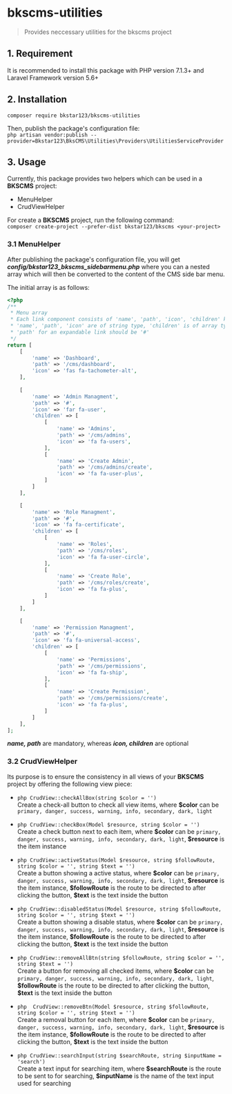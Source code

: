 # bkscms-utilities

> Provides neccessary utilities for the bkscms project

## 1. Requirement
It is recommended to install this package with PHP version 7.1.3+ and Laravel Framework version 5.6+

## 2. Installation
    composer require bkstar123/bkscms-utilities

Then, publish the package's configuration file:  
```php artisan vendor:publish --provider=Bkstar123\BksCMS\Utilities\Providers\UtilitiesServiceProvider```  

## 3. Usage

Currently, this package provides two helpers which can be used in a **BKSCMS** project:  
- MenuHelper  
- CrudViewHelper  

For create a **BKSCMS** project, run the following command:  
```composer create-project --prefer-dist bkstar123/bkscms <your-project>```  

### 3.1 MenuHelper

After publishing the package's configuration file, you will get ***config/bkstar123_bkscms_sidebarmenu.php*** where you can a nested array which will then be converted to the content of the CMS side bar menu.  

The initial array is as follows:    
```php
<?php
/**
 * Menu array
 * Each link component consists of 'name', 'path', 'icon', 'children' keys
 * 'name', 'path', 'icon' are of string type, 'children' is of array type
 * 'path' for an expandable link should be '#'
 */
return [
    [
        'name' => 'Dashboard',
        'path' => '/cms/dashboard',
        'icon' => 'fas fa-tachometer-alt',
    ],
    
    [
        'name' => 'Admin Managment',
        'path' => '#',
        'icon' => 'far fa-user',
        'children' => [
            [
                'name' => 'Admins',
                'path' => '/cms/admins',
                'icon' => 'fa fa-users',
            ],
            [
                'name' => 'Create Admin',
                'path' => '/cms/admins/create',
                'icon' => 'fa fa-user-plus',
            ]
        ]
    ],

    [
        'name' => 'Role Managment',
        'path' => '#',
        'icon' => 'fa fa-certificate',
        'children' => [
            [
                'name' => 'Roles',
                'path' => '/cms/roles',
                'icon' => 'fa fa-user-circle',
            ],
            [
                'name' => 'Create Role',
                'path' => '/cms/roles/create',
                'icon' => 'fa fa-plus',
            ]
        ]
    ],

    [
        'name' => 'Permission Managment',
        'path' => '#',
        'icon' => 'fa fa-universal-access',
        'children' => [
            [
                'name' => 'Permissions',
                'path' => '/cms/permissions',
                'icon' => 'fa fa-ship',
            ],
            [
                'name' => 'Create Permission',
                'path' => '/cms/permissions/create',
                'icon' => 'fa fa-plus',
            ]
        ]
    ],
];
```

***name, path*** are mandatory, whereas ***icon, children*** are optional  

### 3.2 CrudViewHelper

Its purpose is to ensure the consistency in all views of your **BKSCMS** project by offering the following view piece:  
- ```php CrudView::checkAllBox(string $color = '')```  
Create a check-all button to check all view items, where **\$color** can be ```primary, danger, success, warning, info, secondary, dark, light```  

- ```php CrudView::checkBox(Model $resource, string $color = '')```  
Create a check button next to each item,  where **\$color** can be ```primary, danger, success, warning, info, secondary, dark, light```, **\$resource** is the item instance  

- ```php CrudView::activeStatus(Model $resource, string $followRoute, string $color = '', string $text = '')```  
Create a button showing a active status, where **$color** can be ```primary, danger, success, warning, info, secondary, dark, light```, **\$resource** is the item instance, **\$followRoute** is the route to be directed to after clicking the button, **\$text** is the text inside the button  

- ```php CrudView::disabledStatus(Model $resource, string $followRoute, string $color = '', string $text = '')```  
Create a button showing a disable status, where **\$color** can be ```primary, danger, success, warning, info, secondary, dark, light```, **\$resource** is the item instance, **\$followRoute** is the route to be directed to after clicking the button, **\$text** is the text inside the button  

- ```php CrudView::removeAllBtn(string $followRoute, string $color = '', string $text = '')```  
Create a button for removing all checked items, where **\$color** can be ```primary, danger, success, warning, info, secondary, dark, light```, **\$followRoute** is the route to be directed to after clicking the button, **\$text** is the text inside the button  

- ```php  CrudView::removeBtn(Model $resource, string $followRoute, string $color = '', string $text = '')```  
Create a removal button for each item, where **\$color** can be ```primary, danger, success, warning, info, secondary, dark, light```, **\$resource** is the item instance, **\$followRoute** is the route to be directed to after clicking the button, **\$text** is the text inside the button  

- ```php CrudView::searchInput(string $searchRoute, string $inputName = 'search')```  
Create a text input for searching item, where **\$searchRoute** is the route to be sent to for searching, **\$inputName** is the name of the text input used for searching  
